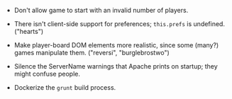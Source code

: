 - Don't allow game to start with an invalid number of players.

- There isn't client-side support for preferences; `this.prefs` is
  undefined.  ("hearts")

- Make player-board DOM elements more realistic, since some (many?)
  games manipulate them.  ("reversi", "burglebrostwo")

- Silence the ServerName warnings that Apache prints on startup; they
  might confuse people.

- Dockerize the `grunt` build process.
